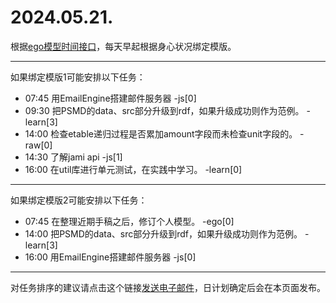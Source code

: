# 2024.05.21.

根据[ego模型时间接口](https://gitee.com/hyg/blog/blob/master/timeflow.md)，每天早起根据身心状况绑定模版。

---
如果绑定模版1可能安排以下任务：

- 07:45	用EmailEngine搭建邮件服务器 -js[0]
- 09:30	把PSMD的data、src部分升级到rdf，如果升级成功则作为范例。 -learn[3]
- 14:00	检查etable递归过程是否累加amount字段而未检查unit字段的。 -raw[0]
- 14:30	了解jami api -js[1]
- 16:00	在util库进行单元测试，在实践中学习。 -learn[0]

---
如果绑定模版2可能安排以下任务：

- 07:45	在整理近期手稿之后，修订个人模型。 -ego[0]
- 14:00	把PSMD的data、src部分升级到rdf，如果升级成功则作为范例。 -learn[3]
- 16:00	用EmailEngine搭建邮件服务器 -js[0]

---
对任务排序的建议请点击这个链接<a href="mailto:huangyg@mars22.com?subject=关于2024.05.21.任务排序的建议&body=date: 20240521%0D%0Afile: ../../blog/release/time/d.20240521.md%0D%0A---请勿修改邮件主题及以上内容---%0D%0A">发送电子邮件</a>，日计划确定后会在本页面发布。